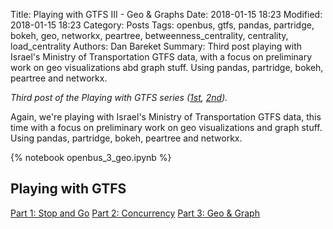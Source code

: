 Title: Playing with GTFS III - Geo & Graphs
Date: 2018-01-15 18:23
Modified: 2018-01-15 18:23
Category: Posts
Tags: openbus, gtfs, pandas, partridge, bokeh, geo, networkx, peartree, betweenness_centrality, centrality, load_centrality
Authors: Dan Bareket
Summary: Third post playing with Israel's Ministry of Transportation GTFS data, with a focus on preliminary work on geo visualizations abd graph stuff. Using pandas, partridge, bokeh, peartree and networkx.


*Third post of the Playing with GTFS series ([1st](/playing-with-gtfs.html), [2nd](/playing-with-gtfs-ii-concurrency.html)).*

Again, we're playing with Israel's Ministry of Transportation GTFS data, this time with a focus on preliminary work on geo visualizations and graph stuff. Using pandas, partridge, bokeh, peartree and networkx.

{% notebook openbus_3_geo.ipynb %}

## Playing with GTFS
[Part 1: Stop and Go](/playing-with-gtfs.html)
[Part 2: Concurrency](/playing-with-gtfs-ii-concurrency.html)
[Part 3: Geo & Graph](/playing-with-gtfs-iii-geo-graphs.html)